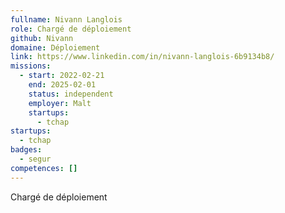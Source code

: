 ```yaml
---
fullname: Nivann Langlois
role: Chargé de déploiement
github: Nivann
domaine: Déploiement
link: https://www.linkedin.com/in/nivann-langlois-6b9134b8/
missions:
  - start: 2022-02-21
    end: 2025-02-01
    status: independent
    employer: Malt
    startups:
      - tchap
startups:
  - tchap
badges:
  - segur
competences: []
---
```

Chargé de déploiement